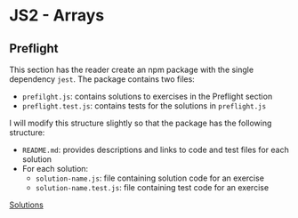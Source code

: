 # JS2 - Arrays

## Preflight

This section has the reader create an npm package with the single dependency `jest`. The package contains two files:

- `prefilght.js`: contains solutions to exercises in the Preflight section
- `preflight.test.js`: contains tests for the solutions in `preflight.js`

I will modify this structure slightly so that the package has the following structure:

- `README.md`: provides descriptions and links to code and test files for each solution
- For each solution:
  - `solution-name.js`: file containing solution code for an exercise
  - `solution-name.test.js`: file containing test code for an exercise

[Solutions](preflight/README.md)

